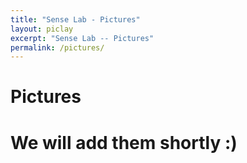 ```yaml
---
title: "Sense Lab - Pictures"
layout: piclay
excerpt: "Sense Lab -- Pictures"
permalink: /pictures/
---
```


# Pictures
<!--Jump to: [Leiden](#leiden), [ETHZ](#ethz), [Cornell](#cornell), [St Andrews](#st-andrews)-->

# We will add them shortly :)
<!--## Leiden-->

<!--#### Timelapse of our STM assembling [(see LION news item)](https://www.physics.leidenuniv.nl/index.php?id=11573&news=867&type=lion&ln=EN):
<iframe width="560" height="315" src="https://www.youtube.com/embed/3iKvUMv1h5A" frameborder="0" allowfullscreen></iframe>-->

<!--#### Gallery
(Right-click *'view image'* to see a larger image.)
{% assign number_printed = 0 %}
{% for pic in site.data.pictures_Leiden %}-->

<!--{% assign even_odd = number_printed | modulo: 4 %}-->

<!--{% if even_odd == 0 %}
<div class="row">
{% endif %}-->

<!--div class="col-sm-3 clearfix">
<img src="{{ site.url }}{{ site.baseurl }}/images/picpic/Gallery/{{ pic.image }}" class="img-responsive" width="95%" style="float: left" />
</div>

{% assign number_printed = number_printed | plus: 1 %}

{% if even_odd > 2 %}
</div>
{% endif %}


{% endfor %}

{% assign even_odd = number_printed | modulo: 4 %}
{% if even_odd == 1 %}
</div>
{% endif %}

{% if even_odd == 2 %}
</div>
{% endif %}

{% if even_odd == 3 %}
</div>
{% endif %}

<p> &nbsp; </p>

First advertisement.
<figure>
<img src="{{ site.url }}{{ site.baseurl }}/images/picpic/WebpageLeiden_red.jpg" width="60%" >
</figure-->


<!--## ETHZ
From the [group of Andreas Wallraff](http://www.qudev.ethz.ch/).
<figure>
<img src="{{ site.url }}{{ site.baseurl }}/images/picpic/WebpageETH_red.jpg" width="60%">
</figure>-->

